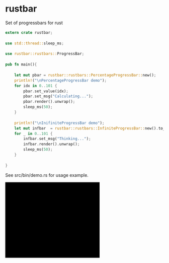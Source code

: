 # rustbar
Set of progressbars for rust

```rust
extern crate rustbar;

use std::thread::sleep_ms;

use rustbar::rustbars::ProgressBar;

pub fn main(){

    let mut pbar = rustbar::rustbars::PercentageProgressBar::new();
    println!("\nPercentageProgressBar demo");
    for idx in 0..101 {
        pbar.set_value(idx);
        pbar.set_msg("Calculating...");
        pbar.render().unwrap();
        sleep_ms(50);
    }

    println!("\nInifiniteProgressBar demo");
    let mut infbar  = rustbar::rustbars::InfiniteProgressBar::new().to_stderr();
    for _ in 0..101 {
        infbar.set_msg("Thinking...");
        infbar.render().unwrap();
        sleep_ms(50);
    }

}

```

See src/bin/demo.rs for usage example.

![Alt text](/gif/demo.gif?raw=true "Demo")
